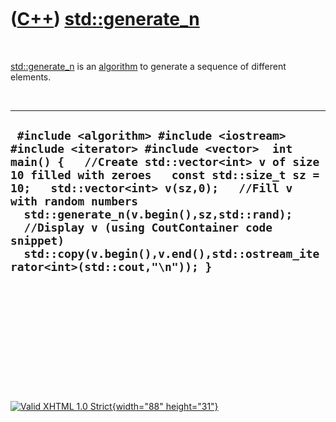 



 

 

 

 

 

([C++](Cpp.htm)) [std::generate\_n](CppGenerate_n.htm)
======================================================

 

[std::generate\_n](CppGenerate_n.htm) is an
[algorithm](CppAlgorithm.htm) to generate a sequence of different
elements.

 

  ------------------------------------------------------------------------------------------------------------------------------------------------------------------------------------------------------------------------------------------------------------------------------------------------------------------------------------------------------------------------------------------------------------------------------
  ` #include <algorithm> #include <iostream> #include <iterator> #include <vector>  int main() {   //Create std::vector<int> v of size 10 filled with zeroes   const std::size_t sz = 10;   std::vector<int> v(sz,0);   //Fill v with random numbers   std::generate_n(v.begin(),sz,std::rand);   //Display v (using CoutContainer code snippet)   std::copy(v.begin(),v.end(),std::ostream_iterator<int>(std::cout,"\n")); }`
  ------------------------------------------------------------------------------------------------------------------------------------------------------------------------------------------------------------------------------------------------------------------------------------------------------------------------------------------------------------------------------------------------------------------------------

 

 

 

 

 





 

[![Valid XHTML 1.0 Strict](valid-xhtml10.png){width="88"
height="31"}](http://validator.w3.org/check?uri=referer)
